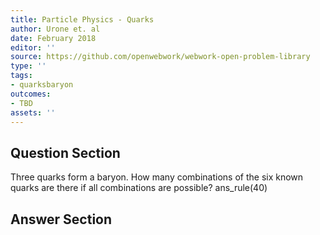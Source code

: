 ```yaml
---
title: Particle Physics - Quarks
author: Urone et. al
date: February 2018
editor: ''
source: https://github.com/openwebwork/webwork-open-problem-library
type: ''
tags:
- quarksbaryon
outcomes:
- TBD
assets: ''
---
```


## Question Section 

Three quarks form a baryon. How many combinations of the six known quarks are
there if all combinations are possible?
ans_rule(40)


## Answer Section

